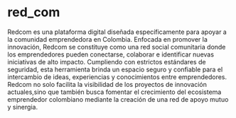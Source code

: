 # red_com
Redcom es una plataforma digital diseñada específicamente para apoyar a la comunidad
emprendedora en Colombia. Enfocada en promover la innovación, Redcom se constituye como una
red social comunitaria donde los emprendedores pueden conectarse, colaborar e identificar
nuevas iniciativas de alto impacto. Cumpliendo con estrictos estándares de seguridad, esta
herramienta brinda un espacio seguro y confiable para el intercambio de ideas, experiencias y
conocimientos entre emprendedores. Redcom no solo facilita la visibilidad de los proyectos de
innovación actuales,sino que también busca fomentar el crecimiento del ecosistema emprendedor
colombiano mediante la creación de una red de apoyo mutuo y sinergia.
